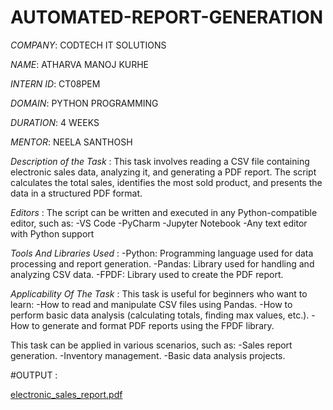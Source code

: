 # AUTOMATED-REPORT-GENERATION

*COMPANY*: CODTECH IT SOLUTIONS

*NAME*: ATHARVA MANOJ KURHE

*INTERN ID*: CT08PEM

*DOMAIN*: PYTHON PROGRAMMING

*DURATION*: 4 WEEKS

*MENTOR*: NEELA SANTHOSH

*Description of the Task* : This task involves reading a CSV file containing electronic sales data, analyzing it, and generating a PDF report. The script calculates the total sales, identifies the most sold product, and presents the data in a structured PDF format.

*Editors* : The script can be written and executed in any Python-compatible editor, such as:
-VS Code
-PyCharm
-Jupyter Notebook
-Any text editor with Python support

*Tools And Libraries Used* : 
-Python: Programming language used for data processing and report generation.
-Pandas: Library used for handling and analyzing CSV data.
-FPDF: Library used to create the PDF report.

*Applicability Of The Task* : This task is useful for beginners who want to learn:
-How to read and manipulate CSV files using Pandas.
-How to perform basic data analysis (calculating totals, finding max values, etc.).
-How to generate and format PDF reports using the FPDF library.

This task can be applied in various scenarios, such as:
-Sales report generation.
-Inventory management.
-Basic data analysis projects.

#OUTPUT :

[electronic_sales_report.pdf](https://github.com/user-attachments/files/18591402/electronic_sales_report.pdf)



